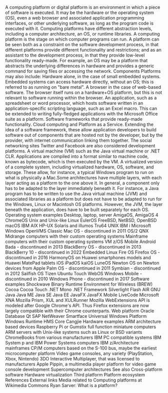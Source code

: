 A computing platform or digital platform is an environment in which a
piece of software is executed. It may be the hardware or the operating
system (OS), even a web browser and associated application programming
interfaces, or other underlying software, as long as the program code is
executed with it. Computing platforms have different abstraction levels,
including a computer architecture, an OS, or runtime libraries. A
computing platform is the stage on which computer programs can run. A
platform can be seen both as a constraint on the software development
process, in that different platforms provide different functionality and
restrictions; and as an assistant to the development process, in that
they provide low-level functionality ready-made. For example, an OS may
be a platform that abstracts the underlying differences in hardware and
provides a generic command for saving files or accessing the network.
Components Platforms may also include: Hardware alone, in the case of
small embedded systems. Embedded systems can access hardware directly,
without an OS; this is referred to as running on \"bare metal\". A
browser in the case of web-based software. The browser itself runs on a
hardware+OS platform, but this is not relevant to software running
within the browser. An application, such as a spreadsheet or word
processor, which hosts software written in an application-specific
scripting language, such as an Excel macro. This can be extended to
writing fully-fledged applications with the Microsoft Office suite as a
platform. Software frameworks that provide ready-made functionality.
Cloud computing and Platform as a Service. Extending the idea of a
software framework, these allow application developers to build software
out of components that are hosted not by the developer, but by the
provider, with internet communication linking them together. The social
networking sites Twitter and Facebook are also considered development
platforms. A virtual machine (VM) such as the Java virtual machine or
.NET CLR. Applications are compiled into a format similar to machine
code, known as bytecode, which is then executed by the VM. A virtualized
version of a complete system, including virtualized hardware, OS,
software, and storage. These allow, for instance, a typical Windows
program to run on what is physically a Mac.Some architectures have
multiple layers, with each layer acting as a platform to the one above
it. In general, a component only has to be adapted to the layer
immediately beneath it. For instance, a Java program has to be written
to use the Java virtual machine (JVM) and associated libraries as a
platform but does not have to be adapted to run for the Windows, Linux
or Macintosh OS platforms. However, the JVM, the layer beneath the
application, does have to be built separately for each OS. Operating
system examples Desktop, laptop, server AmigaOS, AmigaOS 4 ChromeOS Unix
and Unix-like Linux EulerOS FreeBSD, NetBSD, OpenBSD macOS IBM AIX HP-UX
Solaris and illumos Tru64 UNIX IBM i Microsoft Windows OpenVMS Classic
Mac OS - discontinued in 2011 OS/2 QNX Midrange computers with their
custom operating systems Mainframe computers with their custom operating
systems VM z/OS Mobile Android Bada - discontinued in 2013 BlackBerry
OS - discontinued in 2013 BlackBerry 10 - discontinued in 2022 Embedded
Linux Fire OS Firefox OS - discontinued in 2016 HarmonyOS on Huawei
smartphones models and Huawei MatePad tablets iOS iPadOS kaiOS LuneOS
Newton OS on Newton devices from Apple Palm OS - discontinued in 2011
Symbian - discontinued in 2012 Sailfish OS Tizen Ubuntu Touch WebOS
Windows Mobile - discontinued in 2010 Windows Phone - discontinued in
2017 Software examples Shockwave Binary Runtime Environment for Wireless
(BREW) Cocoa Cocoa Touch .NET Mono .NET Framework Silverlight Flash AIR
GNU Java Java ME Java SE Java EE JavaFX JavaFX Mobile LiveCode Microsoft
XNA Mozilla Prism, XUL and XULRunner Mozilla WebExtensions API is
modeled after Google Chrome\'s API. Thus Firefox extensions are now
largely compatible with their Chrome counterparts. Web platform Oracle
Database Qt SAP NetWeaver Smartface Universal Windows Platform Windows
Runtime HMS Core Cangjie Hardware examples ARM architecture based
devices Raspberry Pi or Gumstix full function miniature computers ARM
servers with Unix-like systems such as Linux or BSD variants ChromeBooks
from various manufacturers IBM PC compatible systems IBM System p and
IBM Power Systems computers IBM z/Architecture mainframes CP/M computers
based on the S-100 bus, maybe the earliest microcomputer platform Video
game consoles, any variety (PlayStation, Xbox, Nintendo) 3DO Interactive
Multiplayer, that was licensed to manufacturers Apple Pippin, a
multimedia player platform for video game console development
Supercomputer architectures See also Cross-platform software Hardware
virtualization Third platform Platform ecosystem References External
links Media related to Computing platforms at Wikimedia Commons Ryan
Sarver: What is a platform?

